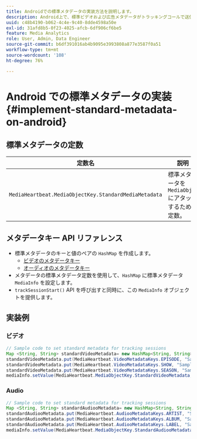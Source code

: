 ```yaml
---
title: Androidでの標準メタデータの実装方法を説明します。
description: Android上で、標準ビデオおよび広告メタデータがトラッキングコールで送信されるように設定する方法を説明します。
uuid: c48b4190-b062-4c4e-9c40-8dde4598a50e
exl-id: 31afd8b5-0f23-4025-afcb-6df906cf6be5
feature: Media Analytics
role: User, Admin, Data Engineer
source-git-commit: b6df391016ab4b9095e3993808a877e3587f0a51
workflow-type: tm+mt
source-wordcount: '108'
ht-degree: 76%

---
```


# Android での標準メタデータの実装{#implement-standard-metadata-on-android}

## 標準メタデータの定数

| 定数名 | 説明   |
|---|---|
| `MediaHeartbeat.MediaObjectKey.StandardMediaMetadata` | 標準メタデータを `MediaObject` にアタッチするための定数。 |

## メタデータキー API リファレンス

* 標準メタデータのキーと値のペアの `HashMap` を作成します。
   * [ビデオのメタデータキー](https://adobe-marketing-cloud.github.io/media-sdks/reference/android/com/adobe/primetime/va/simple/MediaHeartbeat.VideoMetadataKeys.html)
   * [オーディオのメタデータキー](https://adobe-marketing-cloud.github.io/media-sdks/reference/android/com/adobe/primetime/va/simple/MediaHeartbeat.AudioMetadataKeys.html)
* メタデータの標準メタデータ定数を使用して、`HashMap` に標準メタデータ `MediaInfo` を設定します。
* `trackSessionStart()` API を呼び出すと同時に、この `MediaInfo` オブジェクトを提供します。

## 実装例

### ビデオ

```java
// Sample code to set standard metadata for tracking sessions 
Map <String, String> standardVideoMetadata= new HashMap<String, String>(); 
standardVideoMetadata.put(MediaHeartbeat.VideoMetadataKeys.EPISODE, "Sample Episode"); 
standardVideoMetadata.put(MediaHeartbeat.VideoMetadataKeys.SHOW, "Sample Show"); 
standardVideoMetadata.put(MediaHeartbeat.VideoMetadataKeys.SEASON, "Sample Season"); 
mediaInfo.setValue(MediaHeartbeat.MediaObjectKey.StandardVideoMetadata, standardVideoMetadata);
```

### Audio

```java
// Sample code to set standard metadata for tracking sessions 
Map <String, String> standardAudiooMetadata= new HashMap<String, String>(); 
standardAudiooMetadata.put(MediaHeartbeat.AudiooMetadataKeys.ARTIST, "Sample Artist"); 
standardAudiooMetadata.put(MediaHeartbeat.AudiooMetadataKeys.ALBUM, "Sample Album"); 
standardAudiooMetadata.put(MediaHeartbeat.AudiooMetadataKeys.LABEL, "Sample Label"); 
mediaInfo.setValue(MediaHeartbeat.MediaObjectKey.StandardAudiooMetadata, standardAudiooMetadata);
```
